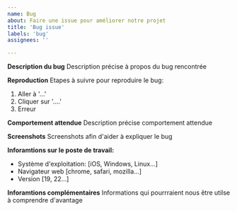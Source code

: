 ```yaml
---
name: Bug
about: Faire une issue pour améliorer notre projet
title: 'Bug issue'
labels: 'bug'
assignees: ''

---
```


**Description du bug**
Description précise à propos du bug rencontrée

**Reproduction**
Etapes à suivre pour reproduire le bug:
1. Aller à '...'
2. Cliquer sur '....'
4. Erreur

**Comportement attendue**
Description précise comportement attendue

**Screenshots**
Screenshots afin d'aider à expliquer le bug

**Inforamtions sur le poste de travail:**
 - Système d'exploitation: [iOS, Windows, Linux...]
 - Navigateur web [chrome, safari, mozilla...]
 - Version [19, 22...]

**Inforamtions complémentaires**
Informations qui pourrraient nous être utilse à comprendre d'avantage
